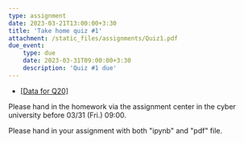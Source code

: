 ```yaml
---
type: assignment
date: 2023-03-21T13:00:00+3:30
title: 'Take home quiz #1'
attachment: /static_files/assignments/Quiz1.pdf
due_event: 
    type: due
    date: 2023-03-31T09:00:00+3:30
    description: 'Quiz #1 due'
---
```

- [[Data for Q20]](https://drive.google.com/file/d/1adZG_u7fIv9INmzLiSZsZstswiU1QvW7/view?usp=sharing)

Please hand in the homework via the assignment center in the cyber university before 03/31 (Fri.) 09:00.

Please hand in your assignment with both "ipynb" and "pdf" file.

